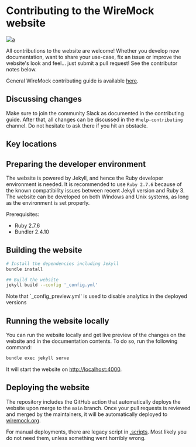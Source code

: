 # Contributing to the WireMock website

[![a](https://img.shields.io/badge/slack-Join%20us-brightgreen?style=flat&logo=slack)](http://slack.wiremock.org/)

All contributions to the website are welcome!
Whether you develop new documentation, want to share your use-case,
fix an issue or improve the website's look and feel...
just submit a pull request!
See the contributor notes below.

General WireMock contributing guide is available [here](https://github.com/wiremock/community/tree/main/contributing).

## Discussing changes

Make sure to join the community Slack as documented in the contributing guide.
After that, all changes can be discussed in the `#help-contributing` channel.
Do not hesitate to ask there if you hit an obstacle.

## Key locations

## Preparing the developer environment

The website is powered by Jekyll, and hence the Ruby developer environment is needed.
It is recommended to use `Ruby 2.7.6` because of the known compatibility issues between recent Jekyll version and Ruby 3.
The website can be developed on both Windows and Unix systems,
as long as the environment is set properly.

Prerequisites:

- Ruby 2.7.6
- Bundler 2.4.10

## Building the website

```bash
# Install the dependencies including Jekyll
bundle install

## Build the website
jekyll build --config '_config.yml'
```

Note that `_config_preview.yml' is used to disable analytics in the deployed versions

## Running the website locally

You can run the website locally and get live preview of the changes
on the website and in the documentation contents.
To do so, run the following command:

```bash
bundle exec jekyll serve
```

It will start the website on [http://localhost:4000](http://localhost:4000).

## Deploying the website

The repository includes the GitHub action that automatically deploys the website upon
merge to the `main` branch.
Once your pull requests is reviewed and merged by the maintainers,
it will be automatically deployed to [wiremock.org](https://wiremock.org).

For manual deployments, there are legacy script in [.scripts](/.scripts).
Most likely you do not need them, unless something went horribly wrong.
